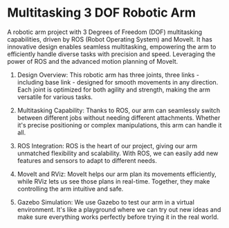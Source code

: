 # Multitasking 3 DOF Robotic Arm
 A robotic arm project with 3 Degrees of Freedom (DOF) multitasking capabilities, driven by ROS (Robot Operating System) and MoveIt. It has innovative design enables seamless multitasking, empowering the arm to efficiently handle diverse tasks with precision and speed. Leveraging the power of ROS and the advanced motion planning of MoveIt.
 
 1) Design Overview: This robotic arm has three joints, three links - including base link - designed for smooth movements in any direction. Each joint is optimized for both agility and strength, making the arm versatile for various tasks.
 
 2) Multitasking Capability: Thanks to ROS, our arm can seamlessly switch between different jobs without needing different attachments. Whether it's precise positioning or complex manipulations, this arm can handle it all.  
 
 3) ROS Integration: ROS is the heart of our project, giving our arm unmatched flexibility and scalability. With ROS, we can easily add new features and sensors to adapt to different needs.
 
 4) MoveIt and RViz: MoveIt helps our arm plan its movements efficiently, while RViz lets us see those plans in real-time. Together, they make controlling the arm intuitive and safe.  
 
 5) Gazebo Simulation: We use Gazebo to test our arm in a virtual environment. It's like a playground where we can try out new ideas and make sure everything works perfectly before trying it in the real world.
